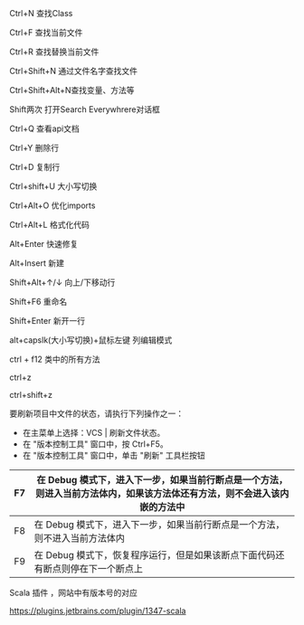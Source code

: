 Ctrl+N 查找Class

Ctrl+F 查找当前文件

Ctrl+R 查找替换当前文件

Ctrl+Shift+N 通过文件名字查找文件

Ctrl+Shift+Alt+N查找变量、方法等

Shift两次 打开Search Everywhrere对话框

Ctrl+Q 查看api文档

Ctrl+Y 删除行

Ctrl+D 复制行

Ctrl+shift+U 大小写切换

Ctrl+Alt+O 优化imports

Ctrl+Alt+L 格式化代码

Alt+Enter 快速修复

Alt+Insert 新建

Shift+Alt+↑/↓ 向上/下移动行

Shift+F6 重命名

Shift+Enter 新开一行

alt+capslk(大小写切换)+鼠标左键 列编辑模式

 

ctrl + f12  类中的所有方法

 

ctrl+z

ctrl+shift+z

 

要刷新项目中文件的状态，请执行下列操作之一：

- 在主菜单上选择：VCS | 刷新文件状态。
- 在      "版本控制工具" 窗口中，按 Ctrl+F5。
- 在      "版本控制工具" 窗口中，单击 "刷新" 工具栏按钮

 

 

 

 

| F7   | 在 Debug 模式下，进入下一步，如果当前行断点是一个方法，则进入当前方法体内，如果该方法体还有方法，则不会进入该内嵌的方法中 |
| ---- | ------------------------------------------------------------ |
| F8   | 在 Debug 模式下，进入下一步，如果当前行断点是一个方法，则不进入当前方法体内 |
| F9   | 在 Debug 模式下，恢复程序运行，但是如果该断点下面代码还有断点则停在下一个断点上 |





Scala 插件 ，网站中有版本号的对应

<https://plugins.jetbrains.com/plugin/1347-scala>